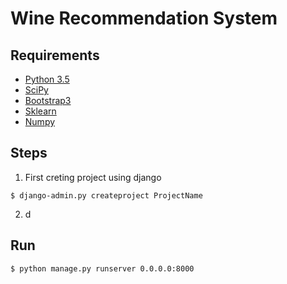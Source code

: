 # Wine Recommendation System

## Requirements

* [Python 3.5](https://docs.python.org/3/)
* [SciPy](https://api.mongodb.com/python/current/)
* [Bootstrap3]()
* [Sklearn]()
* [Numpy]()

## Steps
1. First creting project using django  
```
$ django-admin.py createproject ProjectName
```

2. d

## Run

```
$ python manage.py runserver 0.0.0.0:8000
```
